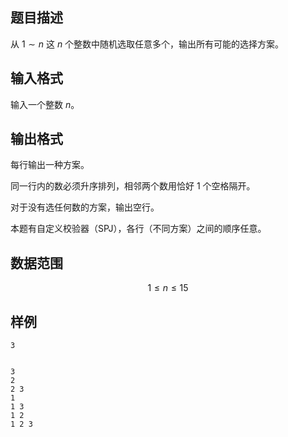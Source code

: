 ## 题目描述

从 $1∼n$ 这 $n$ 个整数中随机选取任意多个，输出所有可能的选择方案。

## 输入格式

输入一个整数 $n$。

## 输出格式

每行输出一种方案。

同一行内的数必须升序排列，相邻两个数用恰好 $1$ 个空格隔开。

对于没有选任何数的方案，输出空行。

本题有自定义校验器（SPJ），各行（不同方案）之间的顺序任意。

## 数据范围

$$1 \leq n \leq 15$$

## 样例

```input1
3
```

```output1

3
2
2 3
1
1 3
1 2
1 2 3
```
